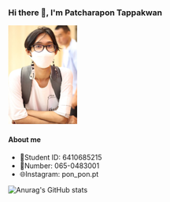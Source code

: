 ### Hi there 👋, I'm Patcharapon Tappakwan

<!-- ![img](LINE_ALBUM_2022.7.9_230908.jpg) -->
<img src=LINE_ALBUM_2022.7.9_230908.jpg width="140" height="200"></img>

#### About me
* 🪪Student ID: 6410685215
* 📱Number: 065-0483001
* 🌐Instagram: pon_pon.pt

![Anurag's GitHub stats](https://github-readme-stats.vercel.app/api?username=6410685215&show_icons=true&theme=tokyonight)
